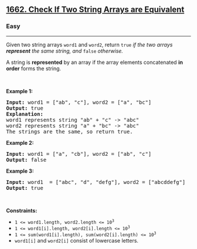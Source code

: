 <h2><a href="https://leetcode.com/problems/check-if-two-string-arrays-are-equivalent/?envType=problem-list-v2&envId=string">1662. Check If Two String Arrays are Equivalent</a></h2><h3>Easy</h3><hr><p>Given two string arrays <code>word1</code> and <code>word2</code>, return<em> </em><code>true</code><em> if the two arrays <strong>represent</strong> the same string, and </em><code>false</code><em> otherwise.</em></p>

<p>A string is <strong>represented</strong> by an array if the array elements concatenated <strong>in order</strong> forms the string.</p>

<p>&nbsp;</p>
<p><strong class="example">Example 1:</strong></p>

<pre>
<strong>Input:</strong> word1 = [&quot;ab&quot;, &quot;c&quot;], word2 = [&quot;a&quot;, &quot;bc&quot;]
<strong>Output:</strong> true
<strong>Explanation:</strong>
word1 represents string &quot;ab&quot; + &quot;c&quot; -&gt; &quot;abc&quot;
word2 represents string &quot;a&quot; + &quot;bc&quot; -&gt; &quot;abc&quot;
The strings are the same, so return true.</pre>

<p><strong class="example">Example 2:</strong></p>

<pre>
<strong>Input:</strong> word1 = [&quot;a&quot;, &quot;cb&quot;], word2 = [&quot;ab&quot;, &quot;c&quot;]
<strong>Output:</strong> false
</pre>

<p><strong class="example">Example 3:</strong></p>

<pre>
<strong>Input:</strong> word1  = [&quot;abc&quot;, &quot;d&quot;, &quot;defg&quot;], word2 = [&quot;abcddefg&quot;]
<strong>Output:</strong> true
</pre>

<p>&nbsp;</p>
<p><strong>Constraints:</strong></p>

<ul>
	<li><code>1 &lt;= word1.length, word2.length &lt;= 10<sup>3</sup></code></li>
	<li><code>1 &lt;= word1[i].length, word2[i].length &lt;= 10<sup>3</sup></code></li>
	<li><code>1 &lt;= sum(word1[i].length), sum(word2[i].length) &lt;= 10<sup>3</sup></code></li>
	<li><code>word1[i]</code> and <code>word2[i]</code> consist of lowercase letters.</li>
</ul>
